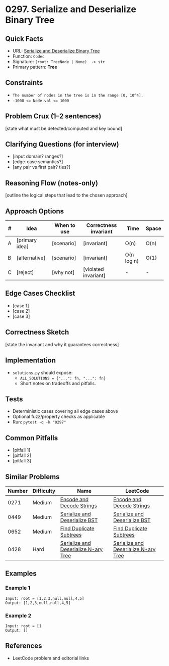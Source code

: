 # 0297. Serialize and Deserialize Binary Tree

## Quick Facts

- URL:
  [Serialize and Deserialize Binary Tree](https://leetcode.com/problems/serialize-and-deserialize-binary-tree/)
- Function: `Codec`
- Signature: `(root: TreeNode | None)  -> str`
- Primary pattern: **Tree**

## Constraints

- `The number of nodes in the tree is in the range [0, 10^4].`
- `-1000 <= Node.val <= 1000`

## Problem Crux (1–2 sentences)

[state what must be detected/computed and key bound]

## Clarifying Questions (for interview)

- [input domain? ranges?]
- [edge-case semantics?]
- [any pair vs first pair? ties?]

## Reasoning Flow (notes-only)

[outline the logical steps that lead to the chosen approach]

## Approach Options

| #   | Idea           | When to use | Correctness invariant | Time       | Space |
| --- | -------------- | ----------- | --------------------- | ---------- | ----- |
| A   | [primary idea] | [scenario]  | [invariant]           | O(n)       | O(n)  |
| B   | [alternative]  | [scenario]  | [invariant]           | O(n log n) | O(1)  |
| C   | [reject]       | [why not]   | [violated invariant]  | -          | -     |

## Edge Cases Checklist

- [case 1]
- [case 2]
- [case 3]

## Correctness Sketch

[state the invariant and why it guarantees correctness]

## Implementation

- `solutions.py` should expose:
    - `ALL_SOLUTIONS = {"...": fn, "...": fn}`
    - Short notes on tradeoffs and pitfalls.

## Tests

- Deterministic cases covering all edge cases above
- Optional fuzz/property checks as applicable
- Run: `pytest -q -k "0297"`

## Common Pitfalls

- [pitfall 1]
- [pitfall 2]
- [pitfall 3]

## Similar Problems

| Number | Difficulty | Name                                                                                           | LeetCode                                                                                                    |
| ------ | ---------- | ---------------------------------------------------------------------------------------------- | ----------------------------------------------------------------------------------------------------------- |
| 0271   | Medium     | [Encode and Decode Strings](../0271-encode-and-decode-strings/readme.md)                       | [Encode and Decode Strings](https://leetcode.com/problems/encode-and-decode-strings/)                       |
| 0449   | Medium     | [Serialize and Deserialize BST](../0449-serialize-and-deserialize-bst/readme.md)               | [Serialize and Deserialize BST](https://leetcode.com/problems/serialize-and-deserialize-bst/)               |
| 0652   | Medium     | [Find Duplicate Subtrees](../0652-find-duplicate-subtrees/readme.md)                           | [Find Duplicate Subtrees](https://leetcode.com/problems/find-duplicate-subtrees/)                           |
| 0428   | Hard       | [Serialize and Deserialize N-ary Tree](../0428-serialize-and-deserialize-n-ary-tree/readme.md) | [Serialize and Deserialize N-ary Tree](https://leetcode.com/problems/serialize-and-deserialize-n-ary-tree/) |

## Examples

### Example 1

```text
Input: root = [1,2,3,null,null,4,5]
Output: [1,2,3,null,null,4,5]
```

### Example 2

```text
Input: root = []
Output: []
```

## References

- LeetCode problem and editorial links

